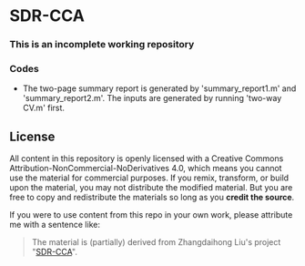 # SDR-CCA

### This is an incomplete working repository

### Codes
* The two-page summary report is generated by 'summary_report1.m' and 'summary_report2.m'. The inputs are generated by running 'two-way CV.m' first.





## License
All content in this repository is openly licensed with a Creative Commons Attribution-NonCommercial-NoDerivatives 4.0, which means you cannot use the material for commercial purposes. If you remix, transform, or build upon the material, you may not distribute the modified material. But you are free to copy and redistribute the materials so long as you **credit the source**.

If you were to use content from this repo in your own work, please attribute me with a sentence like: 
> The material is (partially) derived from Zhangdaihong Liu's project "[SDR-CCA](https://github.com/lzdh/SDR-CCA)".

